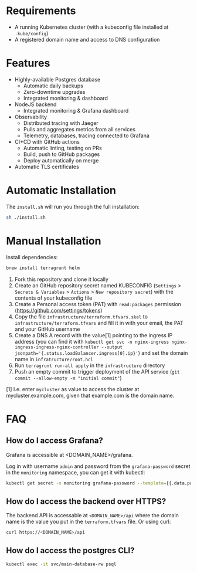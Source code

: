 # Requirements
- A running Kubernetes cluster (with a kubeconfig file installed at `.kube/config`)
- A registered domain name and access to DNS configuration

# Features

- Highly-available Postgres database
    - Automatic daily backups
    - Zero-downtime upgrades
    - Integrated monitoring & dashboard
- NodeJS backend
    - Integrated monitoring & Grafana dashboard
- Observability
    - Distributed tracing with Jaeger
    - Pulls and aggregates metrics from all services
    - Telemetry, databases, tracing connected to Grafana
- CI+CD with GitHub actions
    - Automatic linting, testing on PRs
    - Build, push to GitHub packages
    - Deploy automatically on merge
- Automatic TLS certificates

# Automatic Installation

The `install.sh` will run you through the full installation:

```bash
sh ./install.sh
```

# Manual Installation

Install dependencies:
```bash
brew install terragrunt helm
```

1. Fork this repository and clone it locally
2. Create an GitHub repository secret named KUBECONFIG (`Settings` > `Secrets & Variables` > `Actions` > `New repository secret`) with the contents of your kubeconfig file
3. Create a Personal access token (PAT) with `read:packages` permission (https://github.com/settings/tokens)
4. Copy the file `infrastructure/terraform.tfvars.skel` to `infrastructure/terraform.tfvars` and fill it in with your email, the PAT and your GitHub username
5. Create a DNS A record with the value[1] pointing to the ingress IP address (you can find it with `kubectl get svc -n nginx-ingress nginx-ingress-ingress-nginx-controller --output jsonpath='{.status.loadBalancer.ingress[0].ip}'`) and set the domain name in `infratructure/root.hcl`
6. Run `terragrunt run-all apply` in the `infrastructure` directory
8. Push an empty commit to trigger deployment of the API service (`git commit --allow-empty -m "initial commit"`)

[1] I.e. enter `mycluster` as value to access the cluster at mycluster.example.com, given that example.com is the domain name.

# FAQ

## How do I access Grafana?

Grafana is accessible at <DOMAIN_NAME>/grafana.

Log in with username `admin` and password from the `grafana-password` secret in the `monitoring` namespace, you can get it with kubectl:

```bash
kubectl get secret -n monitoring grafana-password --template={{.data.password}} | base64 -d
```

## How do I access the backend over HTTPS?

The backend API is accessable at `<DOMAIN_NAME>/api` where the domain name is the value you put in the `terraform.tfvars` file. Or using curl:

```bash
curl https://<DOMAIN_NAME>/api
```

## How do I access the postgres CLI?

```bash
kubectl exec -it svc/main-database-rw psql
```
